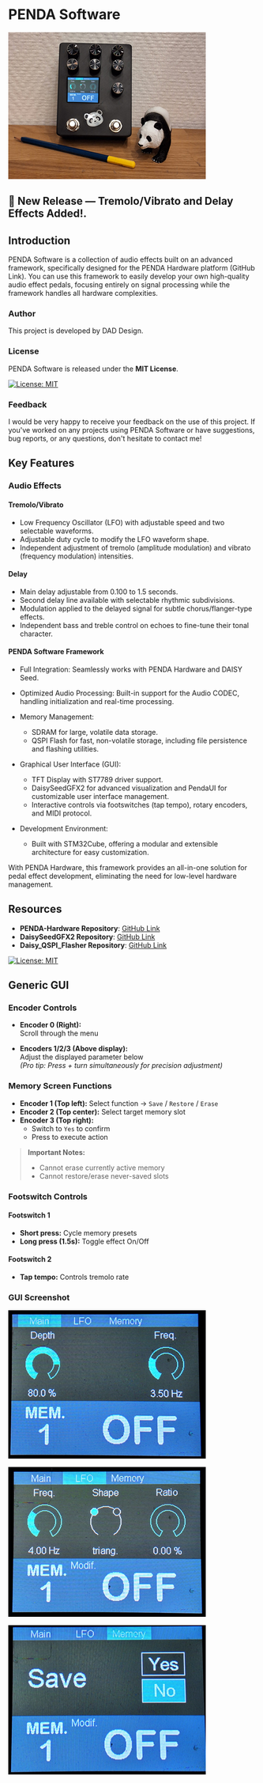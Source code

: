 # PENDA Software
![Image1](Media/Penda_1.jpg)
## 🚀 New Release — Tremolo/Vibrato and Delay Effects Added!.
## Introduction
PENDA Software is a collection of audio effects built on an advanced framework, specifically designed for the PENDA Hardware platform (GitHub Link). You can use this framework to easily develop your own high-quality audio effect pedals, focusing entirely on signal processing while the framework handles all hardware complexities. 

### Author
This project is developed by DAD Design.

### License
PENDA Software is released under the **MIT License**.

[![License: MIT](https://img.shields.io/badge/License-MIT-yellow.svg)](LICENSE)

### Feedback
I would be very happy to receive your feedback on the use of this project. If you've worked on any projects using PENDA Software or have suggestions, bug reports, or any questions, don't hesitate to contact me!

## Key Features
### Audio Effects

#### Tremolo/Vibrato

- Low Frequency Oscillator (LFO) with adjustable speed and two selectable waveforms.
- Adjustable duty cycle to modify the LFO waveform shape.
- Independent adjustment of tremolo (amplitude modulation) and vibrato (frequency modulation) intensities.

#### Delay

- Main delay adjustable from 0.100 to 1.5 seconds.
- Second delay line available with selectable rhythmic subdivisions.
- Modulation applied to the delayed signal for subtle chorus/flanger-type effects.
- Independent bass and treble control on echoes to fine-tune their tonal character.
	
#### PENDA Software Framework

- Full Integration: Seamlessly works with PENDA Hardware and DAISY Seed.
- Optimized Audio Processing: Built-in support for the Audio CODEC, handling initialization and real-time processing.
- Memory Management:
    - SDRAM for large, volatile data storage.
    - QSPI Flash for fast, non-volatile storage, including file persistence and flashing utilities.

- Graphical User Interface (GUI):
    - TFT Display with ST7789 driver support.
    - DaisySeedGFX2 for advanced visualization and PendaUI for customizable user interface management.
    - Interactive controls via footswitches (tap tempo), rotary encoders, and MIDI protocol.

- Development Environment:
    - Built with STM32Cube, offering a modular and extensible architecture for easy customization.

With PENDA Hardware, this framework provides an all-in-one solution for pedal effect development, eliminating the need for low-level hardware management.

## Resources
- **PENDA-Hardware Repository**: [GitHub Link](https://github.com/DADDesign-Projects/PENDA-Hardware)
- **DaisySeedGFX2 Repository**: [GitHub Link](https://github.com/DADDesign-Projects/DaisySeedGFX2)
- **Daisy_QSPI_Flasher Repository**: [GitHub Link](https://github.com/DADDesign-Projects/Daisy_QSPI_Flasher)



[![License: MIT](https://img.shields.io/badge/License-MIT-yellow.svg)](LICENSE)

## Generic GUI
### Encoder Controls

- **Encoder 0 (Right):**  
  Scroll through the menu

- **Encoders 1/2/3 (Above display):**  
  Adjust the displayed parameter below  
  *(Pro tip: Press + turn simultaneously for precision adjustment)*

### Memory Screen Functions
- **Encoder 1 (Top left):** Select function → `Save` / `Restore` / `Erase`
- **Encoder 2 (Top center):** Select target memory slot
- **Encoder 3 (Top right):**  
  - Switch to `Yes` to confirm  
  - Press to execute action

> **Important Notes:**  
> - Cannot erase currently active memory  
> - Cannot restore/erase never-saved slots

### Footswitch Controls

#### Footswitch 1
- **Short press:** Cycle memory presets  
- **Long press (1.5s):** Toggle effect On/Off

#### Footswitch 2
- **Tap tempo:** Controls tremolo rate

### GUI Screenshot
![Image1](Media/PENDA_UI_1.jpg)

![Image2](Media/PENDA_UI_2.jpg)

![Image3](Media/PENDA_UI_3.jpg)




